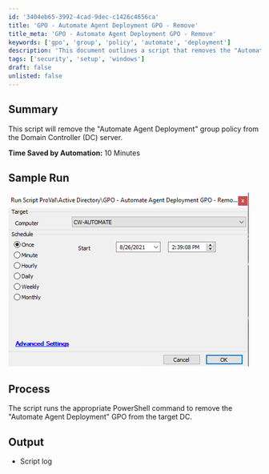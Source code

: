 ```yaml
---
id: '3404eb65-3992-4cad-9dec-c1426c4656ca'
title: 'GPO - Automate Agent Deployment GPO - Remove'
title_meta: 'GPO - Automate Agent Deployment GPO - Remove'
keywords: ['gpo', 'group', 'policy', 'automate', 'deployment']
description: 'This document outlines a script that removes the "Automate Agent Deployment" group policy from the Domain Controller server, saving approximately 10 minutes of manual effort. It includes a sample run, process details, and expected output.'
tags: ['security', 'setup', 'windows']
draft: false
unlisted: false
---
```


## Summary

This script will remove the "Automate Agent Deployment" group policy from the Domain Controller (DC) server.

**Time Saved by Automation:** 10 Minutes

## Sample Run

![Sample Run](../../../static/img/GPO---Automate-Agent-Deployment-GPO---Remove/image_1.png)

## Process

The script runs the appropriate PowerShell command to remove the "Automate Agent Deployment" GPO from the target DC.

## Output

- Script log



